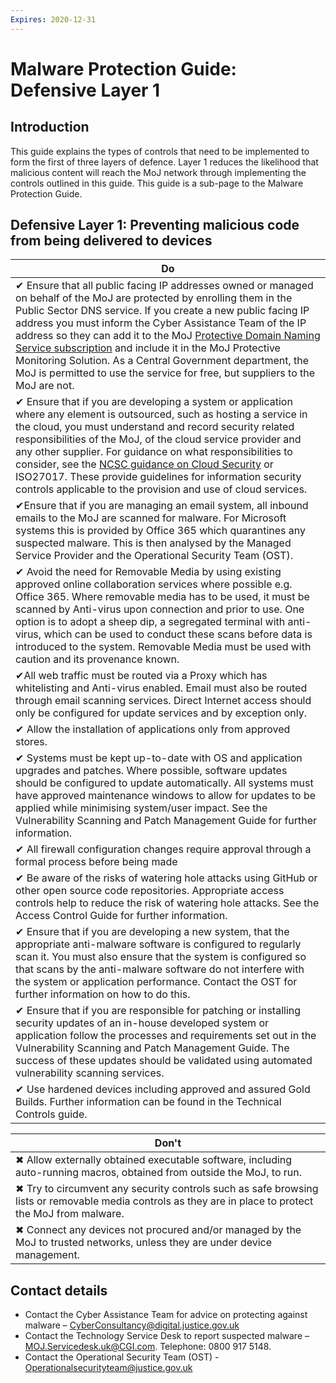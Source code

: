 ```yaml
---
Expires: 2020-12-31
---
```


# Malware Protection Guide: Defensive Layer 1

## Introduction

This guide explains the types of controls that need to be implemented to form the first of three layers of defence. Layer 1 reduces the likelihood that malicious content will reach the MoJ network through implementing the controls outlined in this guide. This guide is a sub-page to the Malware Protection Guide.

## Defensive Layer 1: Preventing malicious code from being delivered to devices

| Do |
|---|
| ✔ Ensure that all public facing IP addresses owned or managed on behalf of the MoJ are protected by enrolling them in the Public Sector DNS service. If you create a new public facing IP address you must inform the Cyber Assistance Team of the IP address so they can add it to the MoJ [Protective Domain Naming Service subscription](https://ministryofjustice.github.io/security-guidance/guides/public-sector-dns/#public-sector-dns) and include it in the MoJ Protective Monitoring Solution. As a Central Government department, the MoJ is permitted to use the service for free, but suppliers to the MoJ are not. |
| ✔  Ensure that if you are developing a system or application where any element is outsourced, such as hosting a service in the cloud, you must understand and record security related responsibilities of the MoJ, of the cloud service provider and any other supplier. For guidance on what responsibilities to consider, see the [NCSC guidance on Cloud Security](https://www.ncsc.gov.uk/collection/cloud-security) or ISO27017. These provide guidelines for information security controls applicable to the provision and use of cloud services. |
| ✔Ensure that if you are managing an email system, all inbound emails to the MoJ are scanned for malware. For Microsoft systems this is provided by Office 365 which quarantines any suspected malware. This is then analysed by the Managed Service Provider and the Operational Security Team (OST). |
| ✔ Avoid the need for Removable Media by using existing approved online collaboration services where possible e.g. Office 365. Where removable media has to be used, it must be scanned by Anti-virus upon connection and prior to use. One option is to adopt a sheep dip, a segregated terminal with anti-virus, which can be used to conduct these scans before data is introduced to the system. Removable Media must be used with caution and its provenance known. |
| ✔All web traffic must be routed via a Proxy  which has whitelisting and Anti-virus enabled. Email must also be routed through email scanning services. Direct Internet access should only be configured for update services and by exception only. |
| ✔ Allow the installation of applications only from approved stores.|
| ✔ Systems must be kept up-to-date with OS and application upgrades and patches. Where possible, software updates should be configured to update automatically. All systems must have approved maintenance windows to allow for updates to be applied while minimising system/user impact. See the Vulnerability Scanning and Patch Management Guide for further information. |
| ✔ All firewall configuration changes require approval through a formal process before being made|
| ✔ Be aware of the risks of watering hole attacks using GitHub or other open source code repositories. Appropriate access controls help to reduce the risk of watering hole attacks. See the Access Control Guide for further information.|
| ✔ Ensure that if you are developing a new system, that the appropriate anti-malware software  is configured to regularly scan it. You must also ensure that the system is configured so that scans by the anti-malware software do not interfere with the system or application performance. Contact the OST for further information on how to do this.|
| ✔ Ensure that if you are responsible for patching or installing security updates of an in-house developed system or application follow the processes and requirements set out in the Vulnerability Scanning and Patch Management Guide. The success of these updates should be validated using automated vulnerability scanning services.|
| ✔ Use hardened devices including approved and assured Gold Builds. Further information can be found in the Technical Controls guide. |

| Don't |
|---|
| ✖ Allow externally obtained executable software, including auto-running macros, obtained from outside the MoJ, to run. |
| ✖ Try to circumvent any security controls such as safe browsing lists or removable media controls as they are in place to protect the MoJ from malware. |
| ✖ Connect any devices not procured and/or managed by the MoJ to trusted networks, unless they are under device management. |

## Contact details 

* Contact the Cyber Assistance Team for advice on protecting against malware – [CyberConsultancy@digital.justice.gov.uk](mailto:CyberConsultancy@digital.justice.gov.uk)
* Contact the Technology Service Desk to report suspected malware – [MOJ.Servicedesk.uk@CGI.com](mailto:MOJ.Servicedesk.uk@CGI.com). Telephone: 0800 917 5148.
* Contact the Operational Security Team (OST) - [Operationalsecurityteam@justice.gov.uk](mailto:Operationalsecurityteam@justice.gov.uk)
